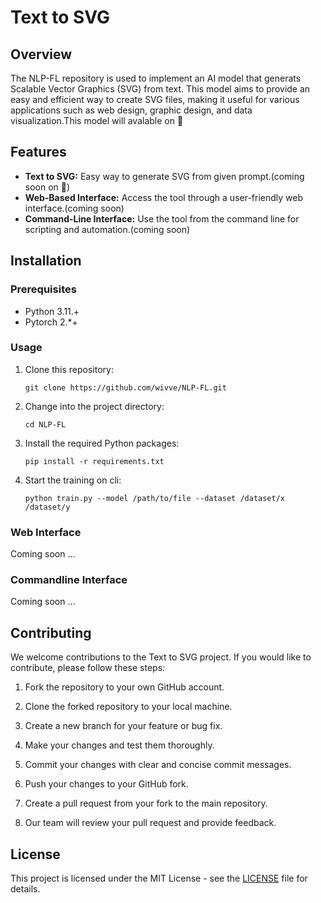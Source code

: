 # Text to SVG

## Overview

The NLP-FL repository is used to implement an AI model that generats Scalable Vector Graphics (SVG) from text. This model aims to provide an easy and efficient way to create SVG files, making it useful for various applications such as web design, graphic design, and data visualization.This model will avalable on 🤗

## Features

- **Text to SVG:** Easy way to generate SVG from given prompt.(coming soon on 🤗)
- **Web-Based Interface:** Access the tool through a user-friendly web interface.(coming soon)
- **Command-Line Interface:** Use the tool from the command line for scripting and automation.(coming soon)

## Installation

### Prerequisites

- Python 3.11.+
- Pytorch 2.*+
### Usage

1. Clone this repository:

    ```shell
    git clone https://github.com/wivve/NLP-FL.git
    ```

2. Change into the project directory:

    ```shell
    cd NLP-FL
    ```

3. Install the required Python packages:

    ```shell
    pip install -r requirements.txt
    ```

4. Start the training on cli:

    ```shell
    python train.py --model /path/to/file --dataset /dataset/x /dataset/y
    ```
    
### Web Interface

Coming soon ...
### Commandline Interface

Coming soon ...
## Contributing

We welcome contributions to the Text to SVG project. If you would like to contribute, please follow these steps:

1. Fork the repository to your own GitHub account.

2. Clone the forked repository to your local machine.

3. Create a new branch for your feature or bug fix.

4. Make your changes and test them thoroughly.

5. Commit your changes with clear and concise commit messages.

6. Push your changes to your GitHub fork.

7. Create a pull request from your fork to the main repository.

8. Our team will review your pull request and provide feedback.

## License

This project is licensed under the MIT License - see the [LICENSE](LICENSE) file for details.

